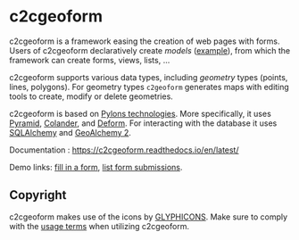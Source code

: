 # c2cgeoform

c2cgeoform is a framework easing the creation of web pages with forms. Users
of c2cgeoform declaratively create *models*
([example](c2cgeoform/pully/model.py)), from which the framework
can create forms, views, lists, …

c2cgeoform supports various data types, including *geometry* types (points,
lines, polygons). For geometry types `c2geoform` generates maps with editing
tools to create, modify or delete geometries.

c2cgeoform is based on [Pylons technologies](http://www.pylonsproject.org/).
More specifically, it uses
[Pyramid](http://docs.pylonsproject.org/en/latest/docs/pyramid.html),
[Colander](http://colander.readthedocs.org/en/latest/), and
[Deform](http://deform.readthedocs.org/en/latest/). For interacting with the
database it uses [SQLAlchemy](http://www.sqlalchemy.org/) and
[GeoAlchemy 2](https://geoalchemy-2.readthedocs.org/en/latest/).

Documentation : https://c2cgeoform.readthedocs.io/en/latest/

Demo links: [fill in
a form](https://geomapfish-demo.camptocamp.net/c2cgeoform/wsgi/fouille/form/),
[list form
submissions](https://geomapfish-demo.camptocamp.net/c2cgeoform/wsgi/fouille/).

## Copyright

c2cgeoform makes use of the icons by [GLYPHICONS](http://glyphicons.com).
Make sure to comply with the [usage terms](http://glyphicons.com/license/) when
utilizing c2cgeoform.
